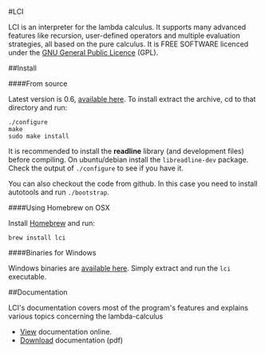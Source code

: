#LCI

LCI is an interpreter for the lambda calculus. It supports many advanced
features like recursion, user-defined operators and multiple evaluation
strategies, all based on the pure calculus. It is FREE SOFTWARE licenced under
the [GNU General Public Licence](http://www.gnu.org/licenses/gpl.html) (GPL).

##Install

####From source

Latest version is 0.6,
[available here](http://prdownloads.sourceforge.net/lci/lci-0.6.tar.gz?download).
To install extract the archive, cd to that directory and run:

```
./configure
make
sudo make install
```    

It is recommended to install the **readline** library (and development files)
before compiling. On ubuntu/debian install the ```libreadline-dev``` package.
Check the output of ```./configure``` to see if you have it.

You can also checkout the code from github. In this case you need to install
autotools and run ```./bootstrap```.

####Using Homebrew on OSX

Install [Homebrew](http://brew.sh) and run:

```
brew install lci
```

####Binaries for Windows

Windows binaries are
[available here](http://prdownloads.sourceforge.net/lci/lci-0.6-win32.zip?download). 
Simply extract and run the `lci` executable.


##Documentation

LCI's documentation covers most of the program's features and explains various
topics concerning the lambda-calculus

* [View](doc/index.html) documentation online.
* [Download](lcidoc.pdf) documentation (pdf)

